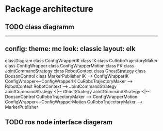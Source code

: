 # Package architecture

## TODO class diagramm
---
config:
  theme: mc
  look: classic
  layout: elk
---
classDiagram
    class ConfigWrapperIK
    class IK
    class CuRoboTrajectoryMaker
    class ConfigWrapper
    class ConfigWrapperMotion
    class FK
    class JointCommandStrategy
    class RobotContext
    class GhostStrategy
    class DoosanControl
    class MarkerPublisher
    IK --> ConfigWrapperIK
    ConfigWrapper<--ConfigWrapperIK
    CuRoboTrajectoryMaker --> RobotContext
    RobotContext --> JointCommandStrategy
    JointCommandStrategy <|-- GhostStrategy
    JointCommandStrategy <|-- DoosanControl
    CuRoboTrajectoryMaker --> ConfigWrapperMotion
    ConfigWrapper<--ConfigWrapperMotion
    CuRoboTrajectoryMaker --> MarkerPublisher

## TODO ros node interface diageram